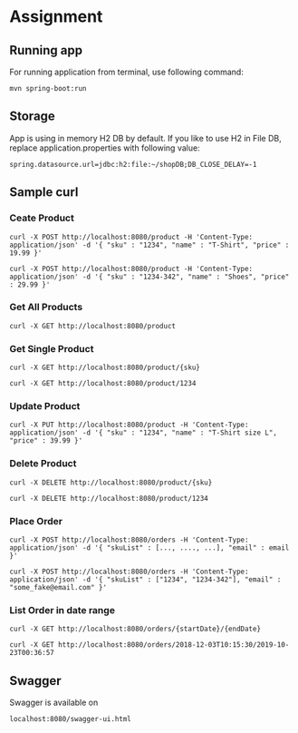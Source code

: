 # Assignment

## Running app

For running application from terminal, use following command:

`mvn spring-boot:run`

## Storage

App is using in memory H2 DB by default.
If you like to use H2 in File DB, replace application.properties with following value:

`spring.datasource.url=jdbc:h2:file:~/shopDB;DB_CLOSE_DELAY=-1`

## Sample curl

### Ceate Product

`curl -X POST
  http://localhost:8080/product
  -H 'Content-Type: application/json'
  -d '{
	"sku" : "1234",
	"name" : "T-Shirt",
	"price" : 19.99
}'`

`curl -X POST
  http://localhost:8080/product
  -H 'Content-Type: application/json'
  -d '{
    "sku" : "1234-342",
	"name" : "Shoes",
	"price" : 29.99
}'`

### Get All Products

`curl -X GET http://localhost:8080/product`

### Get Single Product

`curl -X GET http://localhost:8080/product/{sku}`

`curl -X GET http://localhost:8080/product/1234`

### Update Product

`curl -X PUT
   http://localhost:8080/product
   -H 'Content-Type: application/json'
   -d '{
 	"sku" : "1234",
 	"name" : "T-Shirt size L",
 	"price" : 39.99
 }'`
 
 ### Delete Product
 
 `curl -X DELETE http://localhost:8080/product/{sku}`
 
 `curl -X DELETE http://localhost:8080/product/1234`
 
 ### Place Order
 
  `curl -X POST
     http://localhost:8080/orders
     -H 'Content-Type: application/json'
     -d '{
   	"skuList" : [..., ...., ...],
   	"email" : email
   }'`
 
 `curl -X POST
    http://localhost:8080/orders
    -H 'Content-Type: application/json'
    -d '{
  	"skuList" : ["1234", "1234-342"],
  	"email" : "some_fake@email.com"
  }'`
  
  ### List Order in date range
  
  `curl -X GET http://localhost:8080/orders/{startDate}/{endDate}`
  
  `curl -X GET http://localhost:8080/orders/2018-12-03T10:15:30/2019-10-23T00:36:57`
  
  
  ## Swagger
  
  Swagger is available on
  
  `localhost:8080/swagger-ui.html`